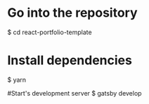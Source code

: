 
# Go into the repository
$ cd react-portfolio-template

# Install dependencies
$ yarn

#Start's development server
$ gatsby develop
```